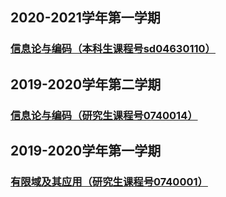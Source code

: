 ## 2020-2021学年第一学期
### [信息论与编码（本科生课程号sd04630110）](/InformationCoding2020Autumn.md)

## 2019-2020学年第二学期
### [信息论与编码（研究生课程号0740014）](/InformationCoding2020Spring.md)

## 2019-2020学年第一学期
### [有限域及其应用（研究生课程号0740001）](/FFTA2019Autumn.md)

